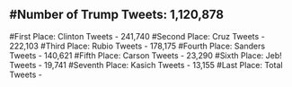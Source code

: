 #Number of Trump Tweets: 1,120,878
---
#First Place: Clinton Tweets - 241,740
#Second Place: Cruz Tweets - 222,103
#Third Place: Rubio Tweets - 178,175
#Fourth Place: Sanders Tweets - 140,621
#Fifth Place: Carson Tweets - 23,290
#Sixth Place: Jeb! Tweets - 19,741
#Seventh Place: Kasich Tweets - 13,155
#Last Place: Total Tweets -  
